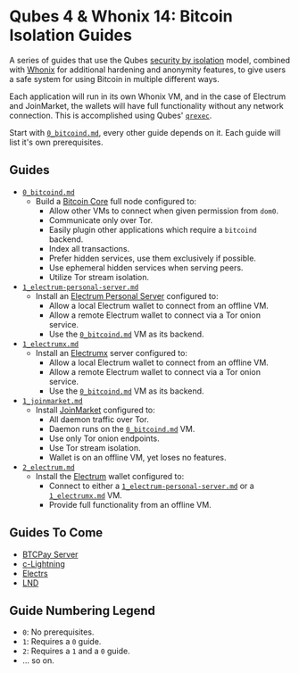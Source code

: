 # Qubes 4 & Whonix 14: Bitcoin Isolation Guides
A series of guides that use the Qubes [security by isolation](https://www.qubes-os.org/security/goals/) model, combined with [Whonix](https://www.whonix.org) for additional hardening and anonymity features, to give users a safe system for using Bitcoin in multiple different ways.

Each application will run in its own Whonix VM, and in the case of Electrum and JoinMarket, the wallets will have full functionality without any network connection. This is accomplished using Qubes' [`qrexec`](https://www.qubes-os.org/doc/qrexec3/).

Start with [`0_bitcoind.md`](https://github.com/qubenix/qubes-whonix-bitcoin/blob/master/0_bitcoind.md), every other guide depends on it. Each guide will list it's own prerequisites.
## Guides
- [`0_bitcoind.md`](https://github.com/qubenix/qubes-whonix-bitcoin/blob/master/0_bitcoind.md)
  - Build a [Bitcoin Core](https://github.com/bitcoin/bitcoin) full node configured to:
    - Allow other VMs to connect when given permission from `dom0`.
    - Communicate only over Tor.
    - Easily plugin other applications which require a `bitcoind` backend.
    - Index all transactions.
    - Prefer hidden services, use them exclusively if possible.
    - Use ephemeral hidden services when serving peers.
    - Utilize Tor stream isolation.
- [`1_electrum-personal-server.md`](https://github.com/qubenix/qubes-whonix-bitcoin/blob/master/1_electrum-personal-server.md)
  - Install an [Electrum Personal Server](https://github.com/chris-belcher/electrum-personal-server) configured to:
    - Allow a local Electrum wallet to connect from an offline VM.
    - Allow a remote Electrum wallet to connect via a Tor onion service.
    - Use the [`0_bitcoind.md`](https://github.com/qubenix/qubes-whonix-bitcoin/blob/master/0_bitcoind.md) VM as its backend.
- [`1_electrumx.md`](https://github.com/qubenix/qubes-whonix-bitcoin/blob/master/1_electrumx.md)
  - Install an [Electrumx](https://github.com/kyuupichan/electrumx) server configured to:
    - Allow a local Electrum wallet to connect from an offline VM.
    - Allow a remote Electrum wallet to connect via a Tor onion service.
    - Use the [`0_bitcoind.md`](https://github.com/qubenix/qubes-whonix-bitcoin/blob/master/0_bitcoind.md) VM as its backend.
- [`1_joinmarket.md`](https://github.com/qubenix/qubes-whonix-bitcoin/blob/master/1_joinmarket.md)
  - Install [JoinMarket](https://github.com/JoinMarket-Org/joinmarket-clientserver) configured to:
    - All daemon traffic over Tor.
    - Daemon runs on the [`0_bitcoind.md`](https://github.com/qubenix/qubes-whonix-bitcoin/blob/master/0_bitcoind.md) VM.
    - Use only Tor onion endpoints.
    - Use Tor stream isolation.
    - Wallet is on an offline VM, yet loses no features.
- [`2_electrum.md`](https://github.com/qubenix/qubes-whonix-bitcoin/blob/master/2_electrum.md)
  - Install the [Electrum](https://electrum.org) wallet configured to:
    - Connect to either a [`1_electrum-personal-server.md`](https://github.com/qubenix/qubes-whonix-bitcoin/blob/master/1_electrum-personal-server.md) or a [`1_electrumx.md`](https://github.com/qubenix/qubes-whonix-bitcoin/blob/master/1_electrumx.md) VM.
    - Provide full functionality from an offline VM.

## Guides To Come
- [BTCPay Server](https://github.com/btcpayserver/btcpayserver)
- [c-Lightning](https://github.com/ElementsProject/lightning)
- [Electrs](https://github.com/romanz/electrs)
- [LND](https://github.com/LightningNetwork/lnd)

## Guide Numbering Legend
- `0`: No prerequisites.
- `1`: Requires a `0` guide.
- `2`: Requires a `1` and a `0` guide.
- ... so on.
